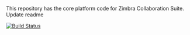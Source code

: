 This repository has the core platform code for Zimbra Collaboration Suite.
Update readme

[![Build Status](https://travis-ci.org/Zimbra/zm-mailbox.svg?branch=master)](https://travis-ci.org/Zimbra/zm-mailbox)
